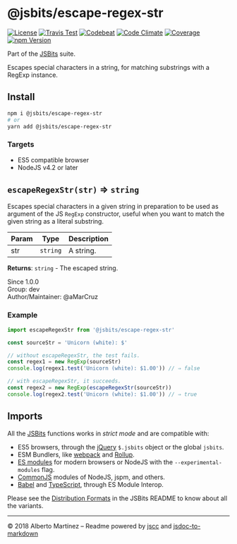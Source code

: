 # @jsbits/escape-regex-str

[![License][license-image]](LICENSE)
[![Travis Test][travis-image]][travis-url]
[![Codebeat][codebeat-image]][codebeat-url]
[![Code Climate][climate-image]][climate-url]
[![Coverage][cccover-image]][cccover-url]
[![npm Version][npm-image]][npm-url]

Part of the [JSBits][jsbits-url] suite.

Escapes special characters in a string, for matching substrings with a RegExp instance.

## Install

```bash
npm i @jsbits/escape-regex-str
# or
yarn add @jsbits/escape-regex-str
```

### Targets

* ES5 compatible browser
* NodeJS v4.2 or later


## `escapeRegexStr(str)` ⇒ <code>string</code> 

Escapes special characters in a given string in preparation to be used as
argument of the JS `RegExp` constructor, useful when you want to match the
given string as a literal substring.


| Param | Type | Description |
| --- | --- | --- |
| str | <code>string</code> | A string. |

**Returns**: <code>string</code> - The escaped string.  

Since 1.0.0<br>
Group: dev<br>
Author/Maintainer: @aMarCruz<br>


### Example

```ts
import escapeRegexStr from '@jsbits/escape-regex-str'

const sourceStr = 'Unicorn (white): $'

// without escapeRegexStr, the test fails.
const regex1 = new RegExp(sourceStr)
console.log(regex1.test('Unicorn (white): $1.00')) // ⇒ false

// with escapeRegexStr, it succeeds.
const regex2 = new RegExp(escapeRegexStr(sourceStr))
console.log(regex2.test('Unicorn (white): $1.00')) // ⇒ true
```

## Imports

All the [JSBits][jsbits-url] functions works in _strict mode_ and are compatible with:

* ES5 browsers, through the [jQuery](https://jquery.com/) `$.jsbits` object or the global `jsbits`.
* ESM Bundlers, like [webpack](http://webpack.github.io/) and [Rollup](https://rollupjs.org/).
* [ES modules](http://2ality.com/2014/09/es6-modules-final.html) for modern browsers or NodeJS with the `--experimental-modules` flag.
* [CommonJS](https://nodejs.org/docs/latest/api/modules.html#modules_modules) modules of NodeJS, jspm, and others.
* [Babel](https://babeljs.io/) and [TypeScript](www.typescriptlang.org/), through ES Module Interop.

Please see the [Distribution Formats][jsbits-formats] in the JSBits README to know about all the variants.


---
&copy; 2018 Alberto Martínez &ndash; Readme powered by [jscc](https://github.com/aMarCruz/jscc) and [jsdoc-to-markdown](https://github.com/75lb/jsdoc-to-markdown)

[license-image]:  https://img.shields.io/badge/license-BSD%202--Clause-blue.svg
[npm-image]:      https://img.shields.io/npm/v/@jsbits/escape-regex-str.svg
[npm-url]:        https://www.npmjs.com/package/@jsbits/escape-regex-str
[travis-image]:   https://img.shields.io/travis/ProJSLib/jsbits.svg
[travis-url]:     https://travis-ci.org/ProJSLib/jsbits

[codebeat-image]: https://codebeat.co/badges/5b07ccc1-be43-41d8-aeaf-eee1913d4173
[codebeat-url]:   https://codebeat.co/projects/github-com-projslib-jsbits-master
[climate-image]:  https://codeclimate.com/github/ProJSLib/jsbits/badges/gpa.svg
[climate-url]:    https://codeclimate.com/github/ProJSLib/jsbits
[cccover-image]:  https://api.codeclimate.com/v1/badges/e991c05e8a92448d30f0/test_coverage
[cccover-url]:    https://codeclimate.com/github/ProJSLib/jsbits/test_coverage

[jsbits-url]:     https://github.com/ProJSLib/jsbits
[jsbits-formats]: https://github.com/ProJSLib/jsbits#distribution-formats
